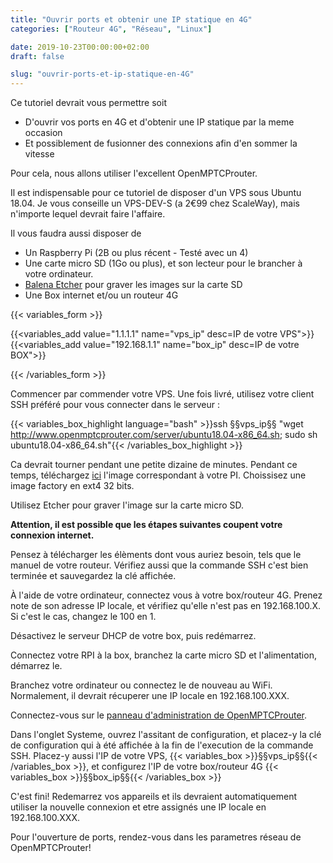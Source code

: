 ```yaml
---
title: "Ouvrir ports et obtenir une IP statique en 4G"
categories: ["Routeur 4G", "Réseau", "Linux"]

date: 2019-10-23T00:00:00+02:00
draft: false

slug: "ouvrir-ports-et-ip-statique-en-4G"
---
```


Ce tutoriel devrait vous permettre soit

- D'ouvrir vos ports en 4G et d'obtenir une IP statique par la meme occasion
- Et possiblement de fusionner des connexions afin d'en sommer la vitesse

Pour cela, nous allons utiliser l'excellent OpenMPTCProuter.

<!--more-->

Il est indispensable pour ce tutoriel de disposer d'un VPS sous Ubuntu 18.04. Je vous conseille un VPS-DEV-S (a 2€99 chez ScaleWay), mais n'importe lequel devrait faire l'affaire.

Il vous faudra aussi disposer de 

- Un Raspberry Pi (2B ou plus récent - Testé avec un 4)
- Une carte micro SD (1Go ou plus), et son lecteur pour le brancher à votre ordinateur.
- [Balena Etcher](https://www.balena.io/etcher/) pour graver les images sur la carte SD
- Une Box internet et/ou un routeur 4G

{{< variables_form >}}

{{<variables_add value="1.1.1.1" name="vps_ip" desc=IP de votre VPS">}}
{{<variables_add value="192.168.1.1" name="box_ip" desc=IP de votre BOX">}}

{{< /variables_form >}}

Commencer par commender votre VPS. Une fois livré, utilisez votre client SSH préféré pour vous connecter dans le serveur : 


{{< variables_box_highlight language="bash" >}}ssh §§vps_ip§§ "wget http://www.openmptcprouter.com/server/ubuntu18.04-x86_64.sh; sudo sh ubuntu18.04-x86_64.sh"{{< /variables_box_highlight >}}

Ca devrait tourner pendant une petite dizaine de minutes. 
Pendant ce temps, téléchargez [ici](https://www.openmptcprouter.com/download) l'image correspondant à votre PI. Choissisez une image factory en ext4 32 bits.

Utilisez Etcher pour graver l'image sur la carte micro SD. 

**Attention, il est possible que les étapes suivantes coupent votre connexion internet.** 

Pensez à télécharger les élèments dont vous auriez besoin, tels que le manuel de votre routeur. Vérifiez aussi que la commande SSH c'est bien terminée et sauvegardez la clé affichée.

À l'aide de votre ordinateur, connectez vous à votre box/routeur 4G. Prenez note de son adresse IP locale, et vérifiez qu'elle n'est pas en 192.168.100.X. Si c'est le cas, changez le 100 en 1.
 
Désactivez le serveur DHCP de votre box, puis redémarrez.

Connectez votre RPI à la box, branchez la carte micro SD et l'alimentation, démarrez le.

Branchez votre ordinateur ou connectez le de nouveau au WiFi. Normalement, il devrait récuperer une IP locale en 192.168.100.XXX.

Connectez-vous sur le [panneau d'administration de OpenMPTCProuter](http://192.168.100.1/).

Dans l'onglet Systeme, ouvrez l'assitant de configuration, et placez-y la clé de configuration qui à été affichée à la fin de l'execution de la commande SSH.
Placez-y aussi l'IP de votre VPS, {{< variables_box >}}§§vps_ip§§{{< /variables_box >}}, et configurez l'IP de votre box/routeur 4G {{< variables_box >}}§§box_ip§§{{< /variables_box >}}

C'est fini! Redemarrez vos appareils et ils devraient automatiquement utiliser la nouvelle connexion et etre assignés une IP locale en 192.168.100.XXX.

Pour l'ouverture de ports, rendez-vous dans les parametres réseau de OpenMPTCProuter!